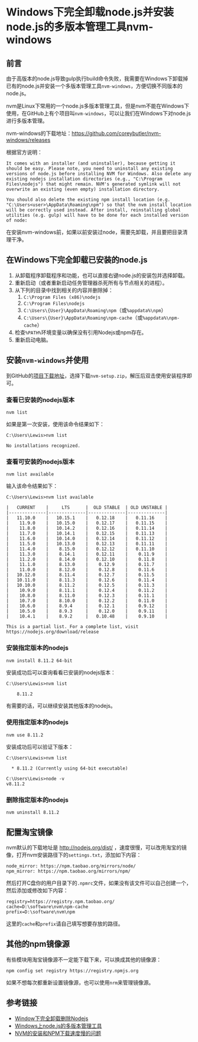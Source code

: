 # Windows下完全卸载node.js并安装node.js的多版本管理工具nvm-windows

## 前言

由于高版本的node.js导致gulp执行build命令失败，我需要在Windows下卸载掉已有的node.js并安装一个多版本管理工具`nvm-windows`，方便切换不同版本的node.js。

nvm是Linux下常用的一个node.js多版本管理工具，但是nvm不能在Windows下使用，在GitHub上有个项目叫`nvm-windows`，可以让我们在Windows下对node.js进行多版本管理。<!--more-->

nvm-windows的下载地址：https://github.com/coreybutler/nvm-windows/releases

根据官方说明：
```
It comes with an installer (and uninstaller), because getting it should be easy. Please note, you need to uninstall any existing versions of node.js before installing NVM for Windows. Also delete any existing nodejs installation directories (e.g., "C:\Program Files\nodejs") that might remain. NVM's generated symlink will not overwrite an existing (even empty) installation directory.

You should also delete the existing npm install location (e.g. "C:\Users<user>\AppData\Roaming\npm") so that the nvm install location will be correctly used instead. After install, reinstalling global utilities (e.g. gulp) will have to be done for each installed version of node:
```

在安装nvm-windows前，如果以前安装过node，需要先卸载，并且要把目录清理干净。

## 在Windows下完全卸载已安装的node.js

1. 从卸载程序卸载程序和功能，也可以直接右键node.js的安装包并选择卸载。
2. 重新启动（或者重新启动任务管理器杀死所有与节点相关的进程）。
3. 从下列的目录中找到相关的内容并删除掉：
    1. `C:\Program Files (x86)\nodejs`
    2. `C:\Program Files\nodejs`
    3. `C:\Users\{User}\AppData\Roaming\npm`（或`%appdata%\npm`）
    4. `C:\Users\{User}\AppData\Roaming\npm-cache`（或`%appdata%\npm-cache`）
4. 检查`%PATH%`环境变量以确保没有引用Nodejs或npm存在。
5. 重新启动电脑。

## 安装`nvm-windows`并使用

到GitHub的[项目下载地址](https://github.com/coreybutler/nvm-windows/releases)，选择下载`nvm-setup.zip`，解压后双击使用安装程序即可。

### 查看已安装的nodejs版本

```
nvm list
```

如果是第一次安装，使用该命令结果如下：
```
C:\Users\Lewis>nvm list

No installations recognized.
```

### 查看可安装的nodejs版本

```
nvm list available
```

输入该命令结果如下：

```
C:\Users\Lewis>nvm list available

|   CURRENT    |     LTS      |  OLD STABLE  | OLD UNSTABLE |
|--------------|--------------|--------------|--------------|
|   11.10.0    |   10.15.1    |   0.12.18    |   0.11.16    |
|    11.9.0    |   10.15.0    |   0.12.17    |   0.11.15    |
|    11.8.0    |   10.14.2    |   0.12.16    |   0.11.14    |
|    11.7.0    |   10.14.1    |   0.12.15    |   0.11.13    |
|    11.6.0    |   10.14.0    |   0.12.14    |   0.11.12    |
|    11.5.0    |   10.13.0    |   0.12.13    |   0.11.11    |
|    11.4.0    |    8.15.0    |   0.12.12    |   0.11.10    |
|    11.3.0    |    8.14.1    |   0.12.11    |    0.11.9    |
|    11.2.0    |    8.14.0    |   0.12.10    |    0.11.8    |
|    11.1.0    |    8.13.0    |    0.12.9    |    0.11.7    |
|    11.0.0    |    8.12.0    |    0.12.8    |    0.11.6    |
|   10.12.0    |    8.11.4    |    0.12.7    |    0.11.5    |
|   10.11.0    |    8.11.3    |    0.12.6    |    0.11.4    |
|   10.10.0    |    8.11.2    |    0.12.5    |    0.11.3    |
|    10.9.0    |    8.11.1    |    0.12.4    |    0.11.2    |
|    10.8.0    |    8.11.0    |    0.12.3    |    0.11.1    |
|    10.7.0    |    8.10.0    |    0.12.2    |    0.11.0    |
|    10.6.0    |    8.9.4     |    0.12.1    |    0.9.12    |
|    10.5.0    |    8.9.3     |    0.12.0    |    0.9.11    |
|    10.4.1    |    8.9.2     |   0.10.48    |    0.9.10    |

This is a partial list. For a complete list, visit https://nodejs.org/download/release
```

### 安装指定版本的nodejs

```
nvm install 8.11.2 64-bit
```

安装成功后可以查询看看已安装的nodejs版本：

```
C:\Users\Lewis>nvm list

    8.11.2
```

有需要的话，可以继续安装其他版本的nodejs。

### 使用指定版本的nodejs

```
nvm use 8.11.2
```

安装成功后可以验证下版本：
```
C:\Users\Lewis>nvm list

  * 8.11.2 (Currently using 64-bit executable)

C:\Users\Lewis>node -v
v8.11.2
```

### 删除指定版本的nodejs
```
nvm uninstall 8.11.2
```

## 配置淘宝镜像

nvm默认的下载地址是 http://nodejs.org/dist/ ，速度很慢，可以改用淘宝的镜像，打开nvm安装路径下的`settings.txt`，添加如下内容：
```
node_mirror: https://npm.taobao.org/mirrors/node/
npm_mirror: https://npm.taobao.org/mirrors/npm/
```

然后打开C盘你的用户目录下的`.npmrc`文件，如果没有该文件可以自己创建一个，然后添加或修改如下内容：
```
registry=https://registry.npm.taobao.org/
cache=D:\software\nvm\npm-cache
prefix=D:\software\nvm\npm
```

这里的`cache`和`prefix`请自己填写想要存放的路径。

## 其他的npm镜像源

有些模块用淘宝镜像源不一定能下载下来，可以换成其他的镜像源：
```
npm config set registry https://registry.npmjs.org
```

如果不想每次都重新设置镜像源，也可以使用`nrm`来管理镜像源。

## 参考链接

* [Window下完全卸载删除Nodejs](https://www.cnblogs.com/fighxp/p/7410235.html)
* [Windows上node.js的多版本管理工具](https://blog.csdn.net/kongxx/article/details/78421050)
* [NVM的安装和NPM下载速度慢的问题](https://www.jianshu.com/p/0e4f2bfadf3e)